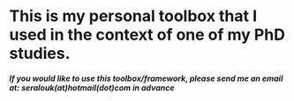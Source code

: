 # This is my personal toolbox that I used in the context of one of my PhD studies.


##### If you would like to use this toolbox/framework, please send me an email at: seralouk(at)hotmail(dot)com in advance
